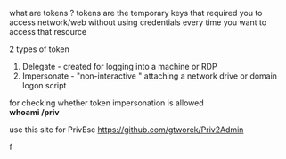 what are tokens ?
tokens are the temporary keys that required you to access network/web without using credentials every time you want to access that resource

2 types of token 
1) Delegate - created for logging into a machine or RDP 
2) Impersonate - "non-interactive " attaching a network drive or domain logon script



for checking whether token impersonation is allowed  
**whoami /priv**

use this site for PrivEsc
https://github.com/gtworek/Priv2Admin

f 
